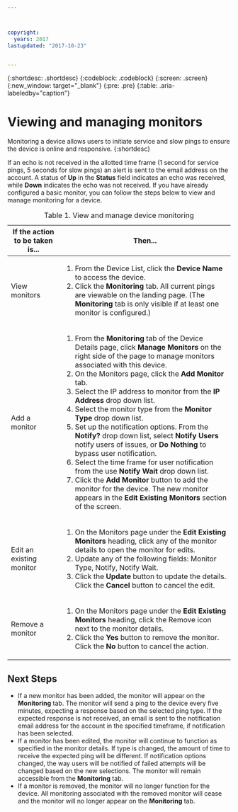 ```yaml
---



copyright:
  years: 2017
lastupdated: "2017-10-23"


---
```


{:shortdesc: .shortdesc}
{:codeblock: .codeblock}
{:screen: .screen}
{:new_window: target="_blank"}
{:pre: .pre}
{:table: .aria-labeledby="caption"}

# Viewing and managing monitors

Monitoring a device allows users to initiate service and slow pings to ensure the device is online and responsive.
{:shortdesc}

If an echo is not received in the allotted time frame (1 second for service pings, 5 seconds for slow pings) an alert is sent to the email 
address on the account. A status of **Up** in the **Status** field indicates an echo was received, while **Down**
indicates the echo was not received. If you have already configured a basic monitor, you can follow the steps below to view and manage monitoring for a device.

   <table>
   <CAPTION>Table 1. View and manage device monitoring</CAPTION>
   <THEAD>
   <TR>
   <th>If the action to be taken is...</th>
   <th>Then...</th>
   </TR>
   </THEAD>
   <TBODY>
   <tr>
   <td>View monitors</td>
   <td>
   <ol>
   <li>From the Device List, click the <b>Device Name</b> to access the device.</li>
   <li>Click the <b>Monitoring</b> tab. All current pings are viewable on the landing page. (The <b>Monitoring</b> tab is only visible if at least one monitor is configured.)</li>
   </ol>
   </td>
   </tr>
   <tr>
   <td>Add a monitor</td>
   <td>
   <ol>
   <li>From the <b>Monitoring</b> tab of the Device Details page, click <b>Manage Monitors</b> on the right side of the page to manage monitors associated with this device.</li>
   <li>On the Monitors page, click the <b>Add Monitor</b> tab.</li>
   <li>Select the IP address to monitor from the <b>IP Address</b> drop down list.</li>
   <li>Select the monitor type from the <b>Monitor Type</b> drop down list.</li>
   <li>Set up the notification options. From the <b>Notify?</b> drop down list, select <b>Notify Users</b>  notify users of issues, or <b>Do Nothing</b> to bypass user notification.</li>
   <li>Select the time frame for user notification from the use <b>Notify Wait</b> drop down list.</li>
   <li>Click the <b>Add Monitor</b> button to add the monitor for the device. The new monitor appears in the <b>Edit Existing Monitors</b> section of the screen.</li>
   </ol>
   </td>
   </tr>
   <tr>
   <td>Edit an existing monitor</td>
   <td>
   <ol>
   <li>On the Monitors page under the <b>Edit Existing Monitors</b> heading, click any of the monitor details to open the monitor for edits.</li>
   <li>Update any of the following fields: Monitor Type, Notify, Notify Wait.</li>
   <li>Click the <b>Update</b> button to update the details. Click the <b>Cancel</b> button to cancel the edit.</li>
   </ol>
   </td>
   </tr>
   <tr>
   <td>Remove a monitor</td>
   <td>
   <ol>
   <li>On the Monitors page under the <b>Edit Existing Monitors</b> heading, click the Remove icon next to the monitor details.</li>
   <li>Click the <b>Yes</b> button to remove the monitor. Click the <b>No</b> button to cancel the action.</li>
   </ol>
   </td>
   </tr>
   </TBODY>
   </table>
   
## Next Steps
   
- If a new monitor has been added, the monitor will appear on the **Monitoring** tab. The monitor will send a ping to the device every five minutes, expecting a response based on the selected ping type. If the expected response is not received, an email is sent to the notification email address for the account in the specified timeframe, if notification has been selected.
- If a monitor has been edited, the monitor will continue to function as specified in the monitor details. If type is changed, the amount of time to receive the expected ping will be different. If notification options changed, the way users will be notified of failed attempts will be changed based on the new selections. The monitor will remain accessible from the **Monitoring** tab.
- If a monitor is removed, the monitor will no longer function for the device. All monitoring associated with the removed monitor will cease and the monitor will no longer appear on the **Monitoring** tab.
